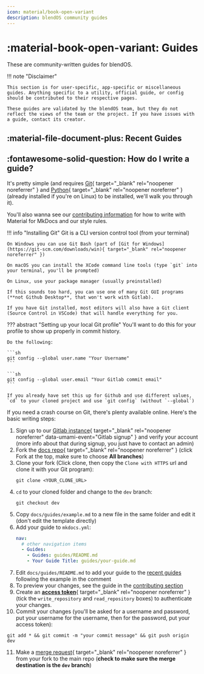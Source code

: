 ```yaml
---
icon: material/book-open-variant
description: blendOS community guides
---
```


# :material-book-open-variant: Guides

These are community-written guides for blendOS.

!!! note "Disclaimer"

    This section is for user-specific, app-specific or miscellaneous guides. Anything specific to a utility, official guide, or config should be contributed to their respective pages.

    These guides are validated by the blendOS team, but they do not reflect the views of the team or the project. If you have issues with a guide, contact its creator.

## :material-file-document-plus: Recent Guides

<!-- maximum of 10 -->
<!-- example: 

- [Guide Title](guide.md) by (paste your github, gitlab.com, blendOS gitlab, bitbucket or 𝕏 profile link here, it'll become a formatted link){ target="_blank" rel="noopener noreferrer" }

-or-

- [Guide Title](guide.md) by [@your_username](link-to-your-website-or-profile-elsewhere-or-email-or-something){ target="_blank" rel="noopener noreferrer" }

-->

## :fontawesome-solid-question: How do I write a guide?

It's pretty simple (and requires [Git](https://git-scm.com){ target="_blank" rel="noopener noreferrer" } and [Python](https://python.org){ target="_blank" rel="noopener noreferrer" } (already installed if you're on Linux) to be installed, we'll walk you through it).

You'll also wanna see our [contributing information](../contributing.md#docs) for how to write with Material for MkDocs and our style rules.

!!! info "Installing Git"
    Git is a CLI version control tool (from your terminal)
    
    On Windows you can use Git Bash (part of [Git for Windows](https://git-scm.com/downloads/win){ target="_blank" rel="noopener noreferrer" })

    On macOS you can install the XCode command line tools (type `git` into your terminal, you'll be prompted)

    On Linux, use your package manager (usually preinstalled)

    If this sounds too hard, you can use one of many Git GUI programs (**not Github Desktop**, that won't work with Gitlab).

    If you have Git installed, most editors will also have a Git client (Source Control in VSCode) that will handle everything for you.

??? abstract "Setting up your local Git profile"
    You'll want to do this for your profile to show up properly in commit history.

    Do the following:

    ```sh
    git config --global user.name "Your Username"
    ```

    ```sh
    git config --global user.email "Your Gitlab commit email"
    ```

    If you already have set this up for Github and use different values, `cd` to your cloned project and use `git config` (without `--global`)

If you need a crash course on Git, there's plenty available online. Here's the basic writing steps:

1. Sign up to our [Gitlab instance](https://git.blendos.co/users/sign_up){ target="_blank" rel="noopener noreferrer" data-umami-event="Gitlab signup" } and verify your account (more info about that during signup, you just have to contact an admin)
2. Fork the [docs repo](https://git.blendos.co/blendos/website){ target="_blank" rel="noopener noreferrer" } (click Fork at the top, make sure to choose **All branches**)
3. Clone your fork (Click clone, then copy the `Clone with HTTPS` url and clone it with your Git program):
   ```
   git clone <YOUR_CLONE_URL>
   ```
4. `cd` to your cloned folder and change to the `dev` branch:
   ```
   git checkout dev
   ```
5. Copy `docs/guides/example.md` to a new file in the same folder and edit it (don't edit the template directly)
6. Add your guide to `mkdocs.yml`:
   ```yaml title="mkdocs.yml"
   nav:
     # other navigation items
     - Guides:
       - Guides: guides/README.md
       - Your Guide Title: guides/your-guide.md
   ```
7. Edit `docs/guides/README.md` to add your guide to the [recent guides](#recent-guides) following the example in the comment
8. To preview your changes, see the guide in the [contributing section](../contributing.md#local-development)
9.  Create an [**access token**](https://git.blendos.co/-/user_settings/personal_access_tokens){ target="_blank" rel="noopener noreferrer" } (tick the `write_repository` and `read_repository` boxes) to authenticate your changes.
10.  Commit your changes (you'll be asked for a username and password, put your username for the username, then for the password, put your access token):
   ```
   git add * && git commit -m "your commit message" && git push origin dev
   ```
11. Make a [merge request](https://git.blendos.co/blendOS/website/-/merge_requests/new){ target="_blank" rel="noopener noreferrer" } from your fork to the main repo (**check to make sure the merge destination is the `dev` branch**)